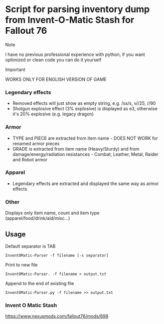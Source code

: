# Script for parsing inventory dump from Invent-O-Matic Stash for Fallout 76

> [!NOTE]
> I have no previous professional experience with python, if you want optimized or clean code you can do it yourself

> [!IMPORTANT]
> WORKS ONLY FOR ENGLISH VERSION OF GAME

### Legendary effects
- Removed effects will just show as empty string, e.g. /ss/s, v//25, //90
- Shotgun explosive effect (3% explosive) is displayed as e3, otherwise it's 20% explosive (e.g. legacy dragon)

### Armor
- TYPE and PIECE are extracted from item name - DOES NOT WORK for renamed armor pieces
- GRADE is extracted from item name (Heavy/Sturdy) and from damage/energy/radiation resistances - Combat, Leather, Metal, Raider and Robot armor

### Apparel
- Legendary effects are extracted and displayed the same way as armor effects

### Other
Displays only item name, count and item type (apparel/food/drink/aid/misc...)



## Usage
Default separator is TAB
```
InventOMatic-Parser -f filename [-s separator]
```

Print to new file
```
InventOMatic-Parser. -f filename > output.txt
```

Append to the end of existing file
```
InventOMatic-Parser.py -f filename >> output.txt
```

### Invent O Matic Stash
https://www.nexusmods.com/fallout76/mods/698

